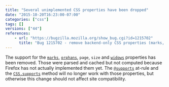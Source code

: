 ```yaml
---
title: "Several unimplemented CSS properties have been dropped"
date: "2015-10-20T16:23:00-07:00"
categories: ["css"]
tags: []
versions: ["44"]
references:
    - url: "https://bugzilla.mozilla.org/show_bug.cgi?id=1215702"
      title: "Bug 1215702 - remove backend-only CSS properties (marks, orphans, page, size, widows)"
---
```

The support for the [`marks`](https://developer.mozilla.org/en-US/docs/Web/CSS/%40page/marks), [`orphans`](https://developer.mozilla.org/en-US/docs/Web/CSS/orphans), `page`, `size` and [`widows`](https://developer.mozilla.org/en-US/docs/Web/CSS/widows) properties has been removed. Those were parsed and cached but not computed because Firefox has not actually implemented them yet. The [`@supports`](https://developer.mozilla.org/en-US/docs/Web/CSS/@supports) at-rule and the [`CSS.supports`](https://developer.mozilla.org/en-US/docs/Web/API/CSS/supports) method will no longer work with those properties, but otherwise this change should not affect site compatibility.
